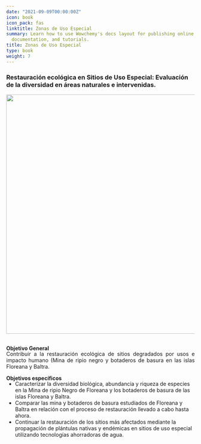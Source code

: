 ```yaml
---
date: "2021-09-09T00:00:00Z"
icon: book
icon_pack: fas
linktitle: Zonas de Uso Especial
summary: Learn how to use Wowchemy's docs layout for publishing online courses, software
  documentation, and tutorials.
title: Zonas de Uso Especial
type: book
weight: 7
---
```


### Restauración ecológica en Sitios de Uso Especial: Evaluación de la diversidad en áreas naturales e intervenidas.

<img src="/projects/sitios_uso_e1.jpeg" width=640 style="margin-bottom:1rem;"/>


**Objetivo General**
<p style='margin-top:-1rem; text-align:justify;'>
Contribuir a la restauración ecológica de sitios degradados por usos e impacto humano (Mina de ripio negro y botaderos de basura en las islas Floreana y Baltra.


**Objetivos específicos**
<p style='margin-top:-1rem; text-align:justify;'>
<ul>
<li>Caracterizar la diversidad biológica, abundancia y riqueza de especies en la Mina de ripio Negro de Floreana y los botaderos de basura de las islas Floreana y Baltra.
<li>Comparar las mina y botaderos de basura estudiados de Floreana y Baltra en relación con el proceso de restauración llevado a cabo hasta ahora.
<li>Continuar la restauración de los sitios más afectados mediante la propagación de plántulas nativas y endémicas en sitios de uso especial utilizando tecnologías ahorradoras de agua.